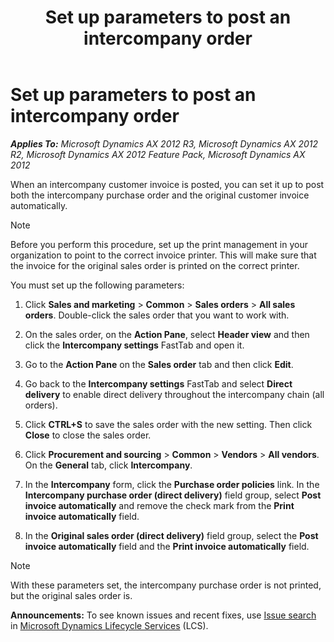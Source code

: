﻿---
title: Set up parameters to post an intercompany order
TOCTitle: Set up parameters to post an intercompany order
ms:assetid: b86649c1-a99f-47ae-9a0e-2a22035e355a
ms:mtpsurl: https://technet.microsoft.com/en-us/library/Aa572251(v=AX.60)
ms:contentKeyID: 36059111
ms.date: 04/18/2014
mtps_version: v=AX.60
f1_keywords:
- intercompany order
- generate order
- place intercompany order
- set up parameter
- post an order
---

# Set up parameters to post an intercompany order 


_**Applies To:** Microsoft Dynamics AX 2012 R3, Microsoft Dynamics AX 2012 R2, Microsoft Dynamics AX 2012 Feature Pack, Microsoft Dynamics AX 2012_

When an intercompany customer invoice is posted, you can set it up to post both the intercompany purchase order and the original customer invoice automatically.


> [!NOTE]
> <P>Before you perform this procedure, set up the print management in your organization to point to the correct invoice printer. This will make sure that the invoice for the original sales order is printed on the correct printer.</P>



You must set up the following parameters:

1.  Click **Sales and marketing** \> **Common** \> **Sales orders** \> **All sales orders**. Double-click the sales order that you want to work with.

2.  On the sales order, on the **Action Pane**, select **Header view** and then click the **Intercompany settings** FastTab and open it.

3.  Go to the **Action Pane** on the **Sales order** tab and then click **Edit**.

4.  Go back to the **Intercompany settings** FastTab and select **Direct delivery** to enable direct delivery throughout the intercompany chain (all orders).

5.  Click **CTRL+S** to save the sales order with the new setting. Then click **Close** to close the sales order.

6.  Click **Procurement and sourcing** \> **Common** \> **Vendors** \> **All vendors**. On the **General** tab, click **Intercompany**.

7.  In the **Intercompany** form, click the **Purchase order policies** link. In the **Intercompany purchase order (direct delivery)** field group, select **Post invoice automatically** and remove the check mark from the **Print invoice automatically** field.

8.  In the **Original sales order (direct delivery)** field group, select the **Post invoice automatically** field and the **Print invoice automatically** field.


> [!NOTE]
> <P>With these parameters set, the intercompany purchase order is not printed, but the original sales order is.</P>


  
**Announcements:** To see known issues and recent fixes, use [Issue search](http://go.microsoft.com/fwlink/?linkid=389258) in [Microsoft Dynamics Lifecycle Services](http://go.microsoft.com/fwlink/?linkid=306505) (LCS).

